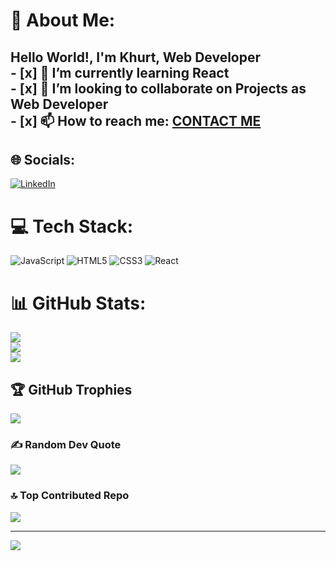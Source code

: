 # 💫 About Me:
##  Hello World!, I'm Khurt, Web Developer<br>- [x] 🌱 I’m currently learning React<br>- [x] 👯 I’m looking to collaborate on Projects as Web Developer<br>- [x] 📫 How to reach me: [CONTACT ME](https://www.linkedin.com/in/khurtbaculi/)


## 🌐 Socials:
[![LinkedIn](https://img.shields.io/badge/LinkedIn-%230077B5.svg?logo=linkedin&logoColor=white)](https://linkedin.com/in/https://www.linkedin.com/in/khurtbaculi) 

# 💻 Tech Stack:
![JavaScript](https://img.shields.io/badge/javascript-%23323330.svg?style=for-the-badge&logo=javascript&logoColor=%23F7DF1E) ![HTML5](https://img.shields.io/badge/html5-%23E34F26.svg?style=for-the-badge&logo=html5&logoColor=white) ![CSS3](https://img.shields.io/badge/css3-%231572B6.svg?style=for-the-badge&logo=css3&logoColor=white) ![React](https://img.shields.io/badge/react-%2320232a.svg?style=for-the-badge&logo=react&logoColor=%2361DAFB)
# 📊 GitHub Stats:
![](https://github-readme-stats.vercel.app/api?username=khurt212&theme=dark&hide_border=false&include_all_commits=false&count_private=false)<br/>
![](https://github-readme-streak-stats.herokuapp.com/?user=khurt212&theme=dark&hide_border=false)<br/>
![](https://github-readme-stats.vercel.app/api/top-langs/?username=khurt212&theme=dark&hide_border=false&include_all_commits=false&count_private=false&layout=compact)

## 🏆 GitHub Trophies
![](https://github-profile-trophy.vercel.app/?username=khurt212&theme=radical&no-frame=false&no-bg=false&margin-w=4)

### ✍️ Random Dev Quote
![](https://quotes-github-readme.vercel.app/api?type=horizontal&theme=radical)

### 🔝 Top Contributed Repo
![](https://github-contributor-stats.vercel.app/api?username=khurt212&limit=5&theme=shadow_green&combine_all_yearly_contributions=true)

---
[![](https://visitcount.itsvg.in/api?id=khurt212&icon=0&color=0)](https://visitcount.itsvg.in)

<!-- Proudly created with GPRM ( https://gprm.itsvg.in ) -->




